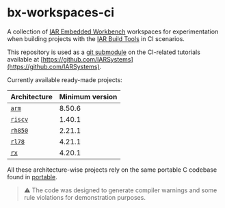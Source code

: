 # bx-workspaces-ci

A collection of [IAR Embedded Workbench](https://www.iar.com/products/architectures) workspaces for experimentation when building projects with the [IAR Build Tools](https://iar.com/bx) in CI scenarios.

This repository is used as a [git submodule](https://git-scm.com/docs/git-submodule) on the CI-related tutorials available at [https://github.com/IARSystems](https://github.com/IARSystems).


Currently available ready-made projects:

| __Architecture__                              | __Minimum version__     |
| :----------                                   | :---------------        |
| [`arm`](https://www.iar.com/ewarm)            | 8.50.6                  |
| [`riscv`](https://www.iar.com/ewriscv)        | 1.40.1                  |
| [`rh850`](https://www.iar.com/ewrh850)        | 2.21.1                  |
| [`rl78`](https://www.iar.com/ewrl78)          | 4.21.1                  |
| [`rx`](https://www.iar.com/ewrx)              | 4.20.1                  |

All these architecture-wise projects rely on the same portable C codebase found in [portable](portable). 

>:warning: The code was designed to generate compiler warnings and some rule violations for demonstration purposes.
